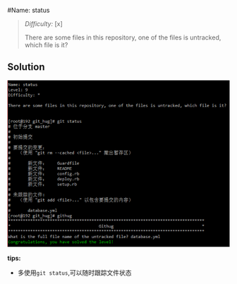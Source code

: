 #Name: status    

>*Difficulty:* [x]  
>
>There are some files in this repository, one of the files is untracked, which file is it?

  
Solution  
-------------------------
![level9_0](images/level9_0.png)  


**tips:**  

* 多使用`git status`,可以随时跟踪文件状态